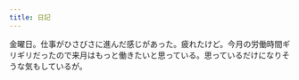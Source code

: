 ```yaml
---
title: 日記
---
```


金曜日。仕事がひさびさに進んだ感じがあった。疲れたけど。今月の労働時間ギリギリだったので来月はもっと働きたいと思っている。思っているだけになりそうな気もしているが。